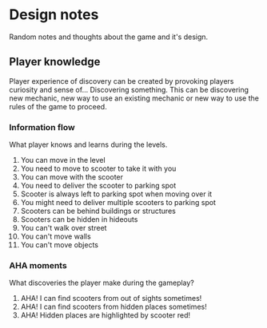 # Design notes

Random notes and thoughts about the game and it's design.

## Player knowledge

Player experience of discovery can be created by provoking players curiosity and sense of... Discovering something. This can be discovering new mechanic, new way to use an existing mechanic or new way to use the rules of the game to proceed.

### Information flow

What player knows and learns during the levels.

1. You can move in the level
2. You need to move to scooter to take it with you
3. You can move with the scooter
4. You need to deliver the scooter to parking spot
5. Scooter is always left to parking spot when moving over it
6. You might need to deliver multiple scooters to parking spot
7. Scooters can be behind buildings or structures
8. Scooters can be hidden in hideouts
9. You can't walk over street
10. You can't move walls
11. You can't move objects

### AHA moments

What discoveries the player make during the gameplay?

1. AHA! I can find scooters from out of sights sometimes!
2. AHA! I can find scooters from hidden places sometimes!
3. AHA! Hidden places are highlighted by scooter red!
